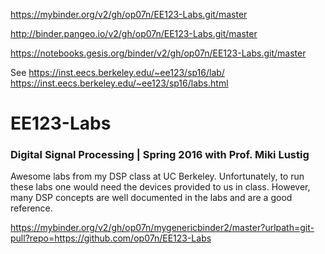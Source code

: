 https://mybinder.org/v2/gh/op07n/EE123-Labs.git/master

http://binder.pangeo.io/v2/gh/op07n/EE123-Labs.git/master

https://notebooks.gesis.org/binder/v2/gh/op07n/EE123-Labs.git/master


See  https://inst.eecs.berkeley.edu/~ee123/sp16/lab/      https://inst.eecs.berkeley.edu/~ee123/sp16/labs.html

# EE123-Labs
### Digital Signal Processing | Spring 2016 with Prof. Miki Lustig
Awesome labs from my DSP class at UC Berkeley. Unfortunately, to run these labs one would need the devices provided to us in class. However, many DSP concepts are well documented in the labs and are a good reference.

https://mybinder.org/v2/gh/op07n/mygenericbinder2/master?urlpath=git-pull?repo=https://github.com/op07n/EE123-Labs
